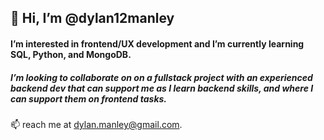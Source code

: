 ## 👋 Hi, I’m @dylan12manley
#### I’m interested in frontend/UX development and I’m currently learning SQL, Python, and MongoDB. 

##### I’m looking to collaborate on on a fullstack project with an experienced backend dev that can support me as I learn backend skills, and where I can support them on frontend tasks.

📫 reach me at dylan.manley@gmail.com.

